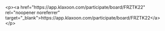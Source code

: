 &lt;p&gt;&lt;a href=&quot;https:&#x2F;&#x2F;app.klaxoon.com&#x2F;participate&#x2F;board&#x2F;FRZTK22&quot; rel=&quot;noopener noreferrer&quot; target=&quot;_blank&quot;&gt;https:&#x2F;&#x2F;app.klaxoon.com&#x2F;participate&#x2F;board&#x2F;FRZTK22&lt;&#x2F;a&gt;&lt;&#x2F;p&gt;